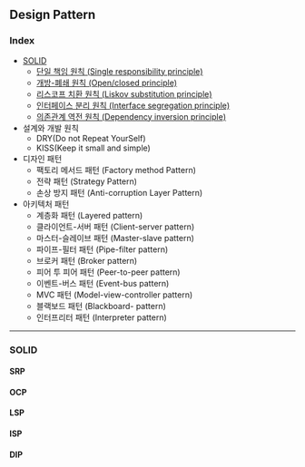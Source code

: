 ## Design Pattern
### Index
- [SOLID](#SOLID)
    - [단일 책임 원칙 (Single responsibility principle)](#srp)
    - [개방-폐쇄 원칙 (Open/closed principle)](#ocp)
    - [리스코프 치환 원칙 (Liskov substitution principle)](#lsp)
    - [인터페이스 분리 원칙 (Interface segregation principle)](#isp)
    - [의존관계 역전 원칙 (Dependency inversion principle)](#dip)
- 설계와 개발 원칙
    - DRY(Do not Repeat YourSelf)
    - KISS(Keep it small and simple)
- 디자인 패턴
    - 팩토리 메서드 패턴 (Factory method Pattern)
    - 전략 패턴 (Strategy Pattern)
    - 손상 방지 패턴 (Anti-corruption Layer Pattern)
- 아키텍처 패턴
    - 계층화 패턴 (Layered pattern)
    - 클라이언트-서버 패턴 (Client-server pattern)
    - 마스터-슬레이브 패턴 (Master-slave pattern)
    - 파이프-필터 패턴 (Pipe-filter pattern)
    - 브로커 패턴 (Broker pattern)
    - 피어 투 피어 패턴 (Peer-to-peer pattern)
    - 이벤트-버스 패턴 (Event-bus pattern)
    - MVC 패턴 (Model-view-controller pattern)
    - 블랙보드 패턴 (Blackboard- pattern)
    - 인터프리터 패턴 (Interpreter pattern)

--------
### SOLID
#### SRP
#### OCP
#### LSP
#### ISP
#### DIP

